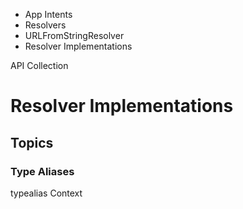 

- App Intents
- Resolvers
- URLFromStringResolver
-  Resolver Implementations 

API Collection

# Resolver Implementations

## Topics

### Type Aliases

typealias Context

